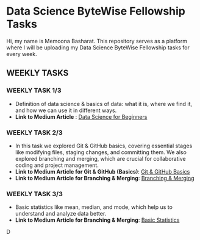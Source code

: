 # Data Science ByteWise Fellowship Tasks

Hi, my name is Memoona Basharat. This repository serves as a platform where I will be uploading my Data Science ByteWise Fellowship tasks for every week.

## WEEKLY TASKS

### WEEKLY TASK 1/3
- Definition of data science & basics of data: what it is, where we find it, and how we can use it in different ways.
- **Link to Medium Article** : [Data Science for Beginners](https://microsoft.github.io/Data-Science-For-Beginners/#/1-Introduction/README?wt.mc_id=studentamb_288336)
 
### WEEKLY TASK 2/3
- In this task we explored Git & GitHub basics, covering essential stages like modifying files, staging changes, and committing them. We also explored branching and merging, which are crucial for collaborative coding and project management. 
- **Link to Medium Article for Git & GitHub (Basics)**: [Git & GitHub Basics](https://medium.com/@memoonabasharat23/git-github-basics-d0ddced101d9)
- **Link to Medium Article for Branching & Merging**: [Branching & Merging](https://medium.com/@memoonabasharat23/branching-merging-git-52a2a50af0d4)
  

### WEEKLY TASK 3/3
-  Basic statistics like mean, median, and mode, which help us to understand and analyze data better.
- **Link to Medium Article for Branching & Merging**: [Basic Statistics](https://medium.com/@memoonabasharat23/basic-statistics-c1c05002f59e)

D

